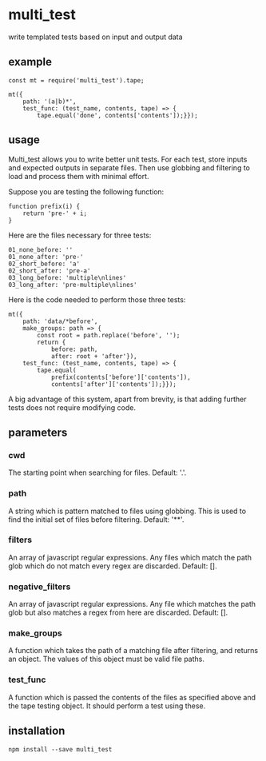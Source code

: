 # multi_test

write templated tests based on input and output data

## example

```es6
const mt = require('multi_test').tape;

mt({
    path: '(a|b)*',
    test_func: (test_name, contents, tape) => {
        tape.equal('done', contents['contents']);}});
```

## usage

Multi\_test allows you to write better unit tests. For each test, store inputs
and expected outputs in separate files. Then use globbing and filtering to load
and process them with minimal effort.

Suppose you are testing the following function:

```es6
function prefix(i) {
    return 'pre-' + i;
}
```

Here are the files necessary for three tests:

```
01_none_before: ''
01_none_after: 'pre-'
02_short_before: 'a'
02_short_after: 'pre-a'
03_long_before: 'multiple\nlines'
03_long_after: 'pre-multiple\nlines'
```

Here is the code needed to perform those three tests:

```es6
mt({
    path: 'data/*before',
    make_groups: path => {
        const root = path.replace('before', '');
        return {
            before: path,
            after: root + 'after'}),
    test_func: (test_name, contents, tape) => {
        tape.equal(
            prefix(contents['before']['contents']),
            contents['after']['contents']);}});
```

A big advantage of this system, apart from brevity, is that adding further tests
does not require modifying code.

## parameters

### cwd

The starting point when searching for files. Default: '.'.

### path

A string which is pattern matched to files using globbing. This is used to find
the initial set of files before filtering. Default: '\*\*'.

### filters

An array of javascript regular expressions. Any files which match the path glob
which do not match every regex are discarded. Default: [].

### negative_filters

An array of javascript regular expressions. Any file which matches the path glob
but also matches a regex from here are discarded. Default: [].

### make_groups

A function which takes the path of a matching file after filtering, and returns
an object. The values of this object must be valid file paths.

### test_func

A function which is passed the contents of the files as specified above and the
tape testing object. It should perform a test using these.

## installation


```shell
npm install --save multi_test
```
